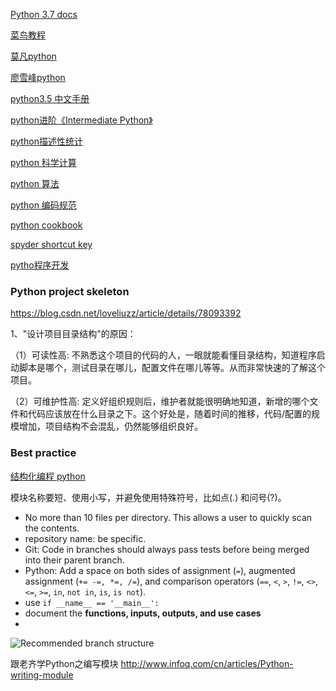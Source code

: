 [Python 3.7 docs](https://docs.python.org/3/)

[菜鸟教程](http://www.runoob.com/python3/python3-tutorial.html)

[莫凡python](https://morvanzhou.github.io/tutorials/)

[廖雪峰python](https://www.liaoxuefeng.com/wiki/0014316089557264a6b348958f449949df42a6d3a2e542c000)

[python3.5 中文手册](http://docs.pythontab.com/python/python3.5/)



[python进阶《Intermediate Python》 ](http://docs.pythontab.com/interpy/)

[python描述性统计](http://www.cnblogs.com/jasonfreak/p/5441512.html)

[python 科学计算](https://wizardforcel.gitbooks.io/hyry-studio-scipy/content/)

[python 算法](https://facert.gitbooks.io/python-data-structure-cn/)

[python 编码规范](https://lizhe2004.gitbooks.io/code-style-guideline-cn/content/python/python-pep8.html)

[python cookbook](http://python3-cookbook.readthedocs.io/zh_CN/latest/index.html)

[spyder shortcut key](http://e-callisto.org/cospar2018/SpyderKeyboardShortcutsEditor.pdf)

[pytho程序开发](https://wizardforcel.gitbooks.io/sjtu-cs902-courseware/content/70.html)

### Python  project skeleton

https://blog.csdn.net/loveliuzz/article/details/78093392

1、"设计项目目录结构"的原因：

（1）可读性高: 不熟悉这个项目的代码的人，一眼就能看懂目录结构，知道程序启动脚本是哪个，测试目录在哪儿，配置文件在哪儿等等。从而非常快速的了解这个项目。

（2）可维护性高: 定义好组织规则后，维护者就能很明确地知道，新增的哪个文件和代码应该放在什么目录之下。这个好处是，随着时间的推移，代码/配置的规模增加，项目结构不会混乱，仍然能够组织良好。



### Best practice

[结构化编程 python](http://pythonguidecn.readthedocs.io/zh/latest/writing/structure.html#)

模块名称要短、使用小写，并避免使用特殊符号，比如点(.) 和问号(?)。



- No more than 10 files per directory. This allows a user to quickly scan the contents.
- repository  name: be specific. 
- Git: Code in branches should always pass tests before being merged into their parent branch. 
- Python: Add a space on both sides of assignment (`=`), augmented assignment (`+= -=, *=, /=`), and comparison operators (`==`, `<`, `>`, `!=`, `<>`, `<=`, `>=`, `in`, `not in`, `is`, `is not`).
- use `if __name__ == '__main__':`
- document the **functions, inputs, outputs, and use cases**  
- 

![Recommended branch structure](https://nvie.com/img/git-model@2x.png)


跟老齐学Python之编写模块
http://www.infoq.com/cn/articles/Python-writing-module

